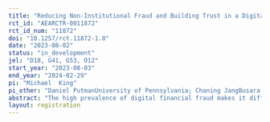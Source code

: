 ```yaml
---
title: "Reducing Non-Institutional Fraud and Building Trust in a Digital Market Platform: Evidence from a Field Experiment in Nigeria"
rct_id: "AEARCTR-0011872"
rct_id_num: "11872"
doi: "10.1257/rct.11872-1.0"
date: "2023-08-02"
status: "in_development"
jel: "D18, G41, G53, O12"
start_year: "2023-08-03"
end_year: "2024-02-29"
pi: "Michael  King"
pi_other: "Daniel PutmanUniversity of Pennsylvania; Chaning JangBusara Center"
abstract: "The high prevalence of digital financial fraud makes it difficult for businesses to distinguish between real communications from digital service providers and fraudulent communication. This could lead to a lack of trust in, and usage of digital financial services. Through a field experiment and a combination of administrative data and self-reported responses, we test two strategies for preventing non-institutional fraud: an anti-fraud campaign and a technical intervention – a unique communications code – which verifies the provenance of messages sent from a digital platform. First, we assess whether these anti-fraud interventions reduce susceptibility to fraudulent communications, and confidence in one’s ability to avoid fraud. Second, we test how these interventions affect trust in, and usage of financial services. We analyze how these impacts differ within key subgroups, including by demographic characteristics, socio-economic status, and risk preferences. Findings from this study will help improve consumer protection and support digital security in the financial and non-financial service sectors.   "
layout: registration
---
```


